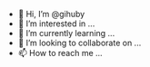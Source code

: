 - 👋 Hi, I’m @gihuby
- 👀 I’m interested in ...
- 🌱 I’m currently learning ...
- 💞️ I’m looking to collaborate on ...
- 📫 How to reach me ...

<!---
gihuby/gihuby is a ✨ special ✨ repository because its `README.md` (this file) appears on your GitHub profile.
You can click the Preview link to take a look at your changes.
--->
